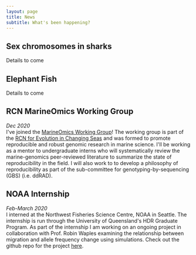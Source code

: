 ```yaml
---
layout: page
title: News
subtitle: What's been happening?
---
```


## Sex chromosomes in sharks <br>
Details to come

## Elephant Fish <br>
Details to come

## RCN MarineOmics Working Group <br>
*Dec 2020*<br>
I've joined the [MarineOmics Working Group](https://marineomics.github.io/)! The working group is part of the [RCN for Evolution in Changing Seas](https://rcn-ecs.github.io/) and was formed to promote reproducible and robust genomic research in marine science. I'll be working as a mentor to undergraduate interns who will systematically review the marine-genomics peer-reviewed literature to summarize the state of reproducibility in the field. I will also work to to develop a philosophy of reproducibility as part of the sub-committee for genotyping-by-sequencing (GBS) (i.e. ddRAD).<br>

## NOAA Internship <br>
*Feb-March 2020*<br>
I interned at the Northwest Fisheries Science Centre, NOAA in Seattle. The internship is run through the University of Queensland's HDR Graduate Program. As part of the internship I am working on an ongoing project in collaboration with Prof. Robin Waples examining the relationship between migration and allele frequency   change using simulations. Check out the github repo for the project [here](https://github.com/tunaloveheart/Migration_Simulations).     
